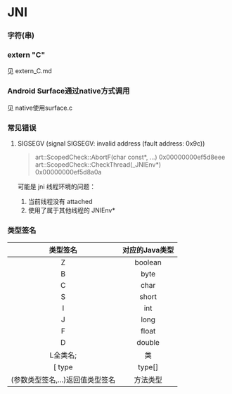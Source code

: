 # JNI



### 字符(串)



### extern "C"

见 extern_C.md



### Android Surface通过native方式调用

见 native使用surface.c





### 常见错误

1. SIGSEGV (signal SIGSEGV: invalid address (fault address: 0x9c))

   > art::ScopedCheck::AbortF(char const*, ...) 0x00000000ef5d8eee
   > art::ScopedCheck::CheckThread(_JNIEnv*) 0x00000000ef5d8a0a

   可能是 jni 线程环境的问题：

   1. 当前线程没有 attached
   2. 使用了属于其他线程的 JNIEnv*





### 类型签名

|             类型签名             | 对应的Java类型 |
| :------------------------------: | :------------: |
|                Z                 |    boolean     |
|                B                 |      byte      |
|                C                 |      char      |
|                S                 |     short      |
|                I                 |      int       |
|                J                 |      long      |
|                F                 |     float      |
|                D                 |     double     |
|             L全类名;             |       类       |
|              [ type              |     type[]     |
| (参数类型签名,...)返回值类型签名 |    方法类型    |